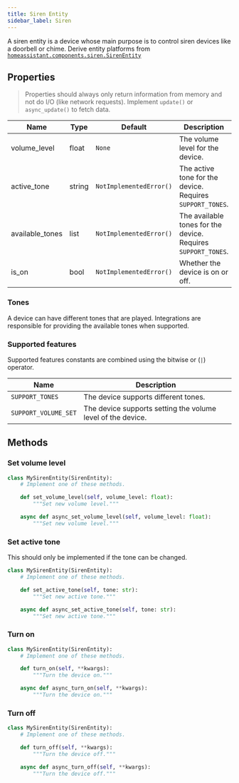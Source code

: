 ```yaml
---
title: Siren Entity
sidebar_label: Siren
---
```


A siren entity is a device whose main purpose is to control siren devices like a doorbell or chime. Derive entity platforms from [`homeassistant.components.siren.SirenEntity`](https://github.com/home-assistant/home-assistant/blob/master/homeassistant/components/siren/__init__.py)

## Properties

> Properties should always only return information from memory and not do I/O (like network requests). Implement `update()` or `async_update()` to fetch data.

| Name                    | Type   | Default                               | Description                                                                             |
| ----------------------- | ------ | ------------------------------------- | --------------------------------------------------------------------------------------- |
| volume_level            | float  | `None`                                | The volume level for the device.                                        |
| active_tone             | string | `NotImplementedError()`               | The active tone for the device. Requires `SUPPORT_TONES`.                               |
| available_tones         | list   | `NotImplementedError()`               | The available tones for the device. Requires `SUPPORT_TONES`.                           |
| is_on                   | bool   | `NotImplementedError()`               | Whether the device is on or off.                                                        |

### Tones

A device can have different tones that are played. Integrations are responsible for providing the available tones when supported.

### Supported features

Supported features constants are combined using the bitwise or (`|`) operator.

| Name                      | Description                                                    |
| ------------------------- | -------------------------------------------------------------- |
| `SUPPORT_TONES`           | The device supports different tones.                           |
| `SUPPORT_VOLUME_SET`      | The device supports setting the volume level of the device.    |


## Methods

### Set volume level

```python
class MySirenEntity(SirenEntity):
    # Implement one of these methods.

    def set_volume_level(self, volume_level: float):
        """Set new volume level."""

    async def async_set_volume_level(self, volume_level: float):
        """Set new volume level."""
```

### Set active tone

This should only be implemented if the tone can be changed.

```python
class MySirenEntity(SirenEntity):
    # Implement one of these methods.

    def set_active_tone(self, tone: str):
        """Set new active tone."""

    async def async_set_active_tone(self, tone: str):
        """Set new active tone."""
```

### Turn on

```python
class MySirenEntity(SirenEntity):
    # Implement one of these methods.

    def turn_on(self, **kwargs):
        """Turn the device on."""

    async def async_turn_on(self, **kwargs):
        """Turn the device on."""
```

### Turn off

```python
class MySirenEntity(SirenEntity):
    # Implement one of these methods.

    def turn_off(self, **kwargs):
        """Turn the device off."""

    async def async_turn_off(self, **kwargs):
        """Turn the device off."""
```
